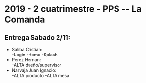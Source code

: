 <h1>
2019 - 2 cuatrimestre - PPS -- La Comanda
</h1>
<h2>Entrega Sabado 2/11:</h2>
<ul>
    <li> Saliba Cristian:</li>
        -Login
        -Home
        -Splash
    <li>Perez Hernan:</li> 
        -ALTA dueño/supervisor
    <li>Narvaja Juan Ignacio:</li>
        -ALTA producto
        -ALTA mesa
</ul>

